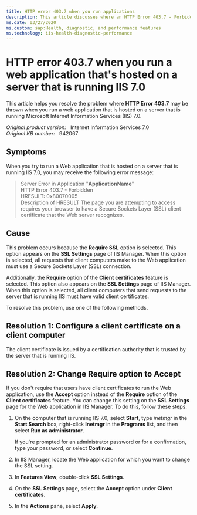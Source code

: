 ```yaml
---
title: HTTP error 403.7 when you run applications
description: This article discusses where an HTTP Error 403.7 - Forbidden error occurs when you run a Web application that is hosted on a server that is running IIS 7.0, and provides resolutions.
ms.date: 03/27/2020
ms.custom: sap:Health, diagnostic, and performance features
ms.technology: iis-health-diagnostic-performance
---
```

# HTTP error 403.7 when you run a web application that's hosted on a server that is running IIS 7.0

This article helps you resolve the problem where **HTTP Error 403.7** may be thrown when you run a web application that is hosted on a server that is running Microsoft Internet Information Services (IIS) 7.0.

_Original product version:_ &nbsp; Internet Information Services 7.0  
_Original KB number:_ &nbsp; 942067

## Symptoms

When you try to run a Web application that is hosted on a server that is running IIS 7.0, you may receive the following error message:

> Server Error in Application "**ApplicationName**"  
> HTTP Error 403.7 - Forbidden  
> HRESULT: 0x80070005  
> Description of HRESULT The page you are attempting to access requires your browser to have a Secure Sockets Layer (SSL) client certificate that the Web server recognizes.

## Cause

This problem occurs because the **Require SSL** option is selected. This option appears on the **SSL Settings** page of IIS Manager. When this option is selected, all requests that client computers make to the Web application must use a Secure Sockets Layer (SSL) connection.

Additionally, the **Require** option of the **Client certificates** feature is selected. This option also appears on the **SSL Settings** page of IIS Manager. When this option is selected, all client computers that send requests to the server that is running IIS must have valid client certificates.

To resolve this problem, use one of the following methods.

## Resolution 1: Configure a client certificate on a client computer

The client certificate is issued by a certification authority that is trusted by the server that is running IIS.

## Resolution 2: Change Require option to Accept

If you don't require that users have client certificates to run the Web application, use the **Accept** option instead of the **Require** option of the **Client certificates** feature. You can change this setting on the **SSL Settings** page for the Web application in IIS Manager. To do this, follow these steps:

1. On the computer that is running IIS 7.0, select **Start**, type *inetmgr* in the **Start Search** box, right-click **Inetmgr** in the **Programs** list, and then select **Run as administrator**.

    If you're prompted for an administrator password or for a confirmation, type your password, or select **Continue**.
2. In IIS Manager, locate the Web application for which you want to change the SSL setting.
3. In **Features View**, double-click **SSL Settings**.
4. On the **SSL Settings** page, select the **Accept** option under **Client certificates**.
5. In the **Actions** pane, select **Apply**.
